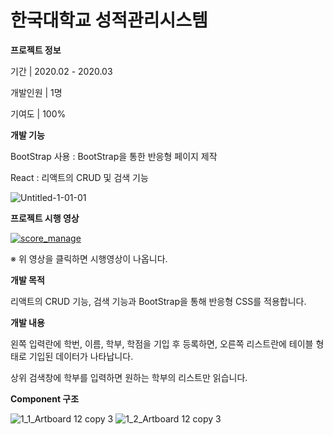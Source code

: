 # 한국대학교 성적관리시스템

**프로젝트 정보**

기간 | 2020.02 - 2020.03

개발인원 | 1명

기여도 | 100%

**개발 기능**

BootStrap 사용 : BootStrap을 통한 반응형 페이지 제작

React : 리액트의 CRUD 및 검색 기능

![Untitled-1-01-01](https://user-images.githubusercontent.com/56074618/82452082-c4eac880-9ae9-11ea-9273-c73802e15255.jpg)


**프로젝트 시행 영상**

[![score_manage](http://img.youtube.com/vi/Z9UGkfMAna0/0.jpg)](https://youtu.be/Z9UGkfMAna0)

※ 위 영상을 클릭하면 시행영상이 나옵니다.

**개발 목적**

리액트의 CRUD 기능, 검색 기능과 BootStrap을 통해 반응형 CSS를 적용합니다.


**개발 내용**

왼쪽 입력란에 학번, 이름, 학부, 학점을 기입 후 등록하면, 오른쪽 리스트란에 테이블 형태로 기입된 데이터가 나타납니다.

상위 검색창에 학부를 입력하면 원하는 학부의 리스트만 읽습니다.



**Component 구조**

![1_1_Artboard 12 copy 3](https://user-images.githubusercontent.com/56074618/81714465-0d830000-94b2-11ea-999e-1c1c09534126.jpg)
![1_2_Artboard 12 copy 3](https://user-images.githubusercontent.com/56074618/81714469-0eb42d00-94b2-11ea-86c7-0e6ff2081048.jpg)
